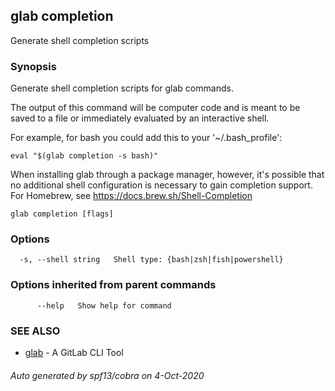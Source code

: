 ## glab completion

Generate shell completion scripts

### Synopsis

Generate shell completion scripts for glab commands.

The output of this command will be computer code and is meant to be saved to a
file or immediately evaluated by an interactive shell.

For example, for bash you could add this to your '~/.bash_profile':

	eval "$(glab completion -s bash)"

When installing glab through a package manager, however, it's possible that
no additional shell configuration is necessary to gain completion support. 
For Homebrew, see <https://docs.brew.sh/Shell-Completion>


```
glab completion [flags]
```

### Options

```
  -s, --shell string   Shell type: {bash|zsh|fish|powershell}
```

### Options inherited from parent commands

```
      --help   Show help for command
```

### SEE ALSO

* [glab](glab.md)	 - A GitLab CLI Tool

###### Auto generated by spf13/cobra on 4-Oct-2020
